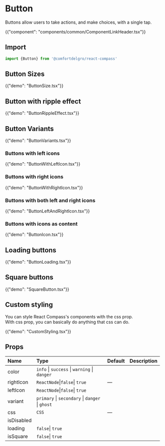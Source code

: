 # Button

<p class="description">Buttons allow users to take actions, and make choices, with a single tap.</p>

{{"component": "components/common/ComponentLinkHeader.tsx"}}

## Import

```js
import {Button} from '@comfortdelgro/react-compass'
```


## Button Sizes

{{"demo": "ButtonSize.tsx"}}

## Button with ripple effect

{{"demo": "ButtonRippleEffect.tsx"}}

## Button Variants

{{"demo": "ButtonVariants.tsx"}}

### Buttons with left icons

{{"demo": "ButtonWithLeftIcon.tsx"}}

### Buttons with right icons

{{"demo": "ButtonWithRightIcon.tsx"}}

### Buttons with both left and right icons

{{"demo": "ButtonLeftAndRightIcon.tsx"}}

### Buttons with icons as content

{{"demo": "ButtonIcon.tsx"}}

## Loading buttons

{{"demo": "ButtonLoading.tsx"}}

## Square buttons

{{"demo": "SquareButton.tsx"}}

## Custom styling

You can style React Compass's components with the css prop. <br/>
With css prop, you can basically do anything that css can do.

{{"demo": "CustomStyling.tsx"}}

## Props

| Name       | Type                                            | Default | Description |
| :--------- | :---------------------------------------------- | :------ | :---------- |
| color      | `info` \| `success` \| `warning` \| `danger`    |         |             |
| rightIcon  | `ReactNode`\|`false`\| `true`                   | —       |             |
| leftIcon   | `ReactNode`\|`false`\| `true`                   |         |             |
| variant    | `primary` \| `secondary` \| `danger` \| `ghost` |         |             |
| css        | `CSS`                                           | —       |             |
| isDisabled |                                                 |         |             |
| loading    | `false`\| `true`                                |         |             |
| isSquare   | `false`\| `true`                                |         |             |
